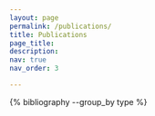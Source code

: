 ```yaml
---
layout: page
permalink: /publications/
title: Publications
page_title:
description: 
nav: true
nav_order: 3

---
```

<!-- _pages/publications.md --> 

<div class="publications">
 {% bibliography --group_by type %}
</div>